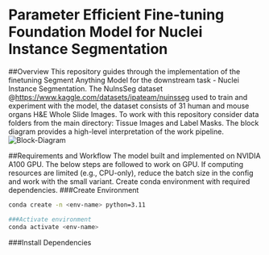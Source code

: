 # Parameter Efficient Fine-tuning Foundation Model for Nuclei Instance Segmentation

##Overview
This repository guides through the implementation of the finetuning Segment Anything Model for the downstream task - Nuclei Instance Segmentation. The NuInsSeg dataset @https://www.kaggle.com/datasets/ipateam/nuinsseg used to train and experiment with the model, the dataset consists of 31 human and mouse organs H&E Whole Slide Images. To work with this repository consider data folders from the main directory: Tissue Images and Label Masks. The block diagram provides a high-level interpretation of the work pipeline.
![Block-Diagram](https://github.com/user-attachments/assets/15548896-e905-4b06-bb88-d74547d511bb)




##Requirements and Workflow
The model built and implemented on NVIDIA A100 GPU. The below steps are followed to work on GPU. If computing resources are limited (e.g., CPU-only), reduce the batch size in the config and work with the small variant. Create conda environment with required dependencies.
###Create Environment
```bash
conda create -n <env-name> python=3.11

###Activate environment
conda activate <env-name>
```
###Install Dependencies
